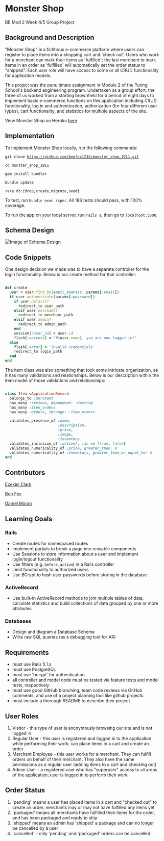# Monster Shop
BE Mod 2 Week 4/5 Group Project

## Background and Description

"Monster Shop" is a fictitious e-commerce platform where users can register to place items into a shopping cart and 'check out'. Users who work for a merchant can mark their items as 'fulfilled'; the last merchant to mark items in an order as 'fulfilled' will automatically set the order status to "shipped". Each user role will have access to some or all CRUD functionality for application models.

This project was the penultimate assignment in Module 2 of the Turing School's backend engineering program. Undertaken as a group effort, the three of us worked from a starting brownfield for a period of eight days to implement basic e-commerce functions on this application including CRUD functionality, log in and authentication, authorization (for four different user types), cart functionality, and statistics for multiple aspects of the site.

View Monster Shop on Heroku [here](https://monster-shop-group.herokuapp.com/)

## Implementation

To implement Monster Shop locally, run the following commands:

<code>git clone https://github.com/benfox1216/monster_shop_1911.git</code>

<code>cd monster_shop_1911</code>

<code>gem install bundler</code>

<code>bundle update</code>

<code>rake db:{drop,create,migrate,seed}</code>

To test, run `bundle exec rspec`. All 186 tests should pass, with 100% coverage.

To run the app on your local server, run `rails s`, then go to `localhost:3000`.

## Schema Design
![Image of Schema Design](https://i.imgur.com/32jB4Lz.png)

## Code Snippets

One design decision we made was to have a separate controller for the login functionality. Below is our create method for that controller:

```ruby

def create
  user = User.find_by(email_address: params[:email])
  if user.authenticate(params[:password])
    if user.default?
      redirect_to user_path
    elsif user.merchant?
      redirect_to merchant_path
    elsif user.admin?
      redirect_to admin_path
    end
    session[:user_id] = user.id
    flash[:success] = "#{user.name}, you are now logged in!"
  else
    flash[:error] = 'Invalid credentials'
    redirect_to login_path
  end
end

```

The item class was also something that took some intricate organization, as it has many validations and relationships. Below is our description within the item model of those validations and relationships:

```ruby

class Item <ApplicationRecord
  belongs_to :merchant
  has_many :reviews, dependent: :destroy
  has_many :item_orders
  has_many :orders, through: :item_orders

  validates_presence_of :name,
                        :description,
                        :price,
                        :image,
                        :inventory
  validates_inclusion_of :active?, :in => [true, false]
  validates_numericality_of :price, greater_than: 0
  validates_numericality_of :inventory, greater_than_or_equal_to: 0
end

```

## Contributors

[Ezekiel Clark](https://github.com/Yetidancer)

[Ben Fox](https://github.com/benfox1216)

[Daniel Moran](https://github.com/danmoran-pro)

## Learning Goals

### Rails
* Create routes for namespaced routes
* Implement partials to break a page into reusable components
* Use Sessions to store information about a user and implement login/logout functionality
* Use filters (e.g. `before_action`) in a Rails controller
* Limit functionality to authorized users
* Use BCrypt to hash user passwords before storing in the database

### ActiveRecord
* Use built-in ActiveRecord methods to join multiple tables of data, calculate statistics and build collections of data grouped by one or more attributes

### Databases
* Design and diagram a Database Schema
* Write raw SQL queries (as a debugging tool for AR)

## Requirements

- must use Rails 5.1.x
- must use PostgreSQL
- must use 'bcrypt' for authentication
- all controller and model code must be tested via feature tests and model tests, respectively
- must use good GitHub branching, team code reviews via GitHub comments, and use of a project planning tool like github projects
- must include a thorough README to describe their project

## User Roles

1. Visitor - this type of user is anonymously browsing our site and is not logged in
2. Regular User - this user is registered and logged in to the application while performing their work; can place items in a cart and create an order
3. Merchant Employee - this user works for a merchant. They can fulfill orders on behalf of their merchant. They also have the same permissions as a regular user (adding items to a cart and checking out)
4. Admin User - a registered user who has "superuser" access to all areas of the application; user is logged in to perform their work

## Order Status

1. 'pending' means a user has placed items in a cart and "checked out" to create an order, merchants may or may not have fulfilled any items yet
2. 'packaged' means all merchants have fulfilled their items for the order, and has been packaged and ready to ship
3. 'shipped' means an admin has 'shipped' a package and can no longer be cancelled by a user
4. 'cancelled' - only 'pending' and 'packaged' orders can be cancelled

